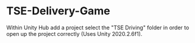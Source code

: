 # TSE-Delivery-Game
Within Unity Hub add a project select the "TSE Driving" folder in order to open up the project correctly (Uses Unity 2020.2.6f1).
